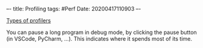 –-
title: Profiling
tags: #Perf
Date: 20200417110903
–-

[Types of profilers](https://blog.blackfire.io/profiling-101-for-python-developers-the-many-types-of-profilers-2-6.html)

You can pause a long program in debug mode, by clicking the pause button (in VSCode, PyCharm, …).  This indicates where it spends most of its time.